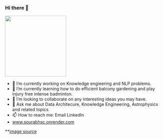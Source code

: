 ### Hi there 👋



<img src="https://2.bp.blogspot.com/-Rai8wel0MEg/T8bLQWVYCLI/AAAAAAAAA5I/XLQKeHzryNE/s1600/party_anim_sm2.gif" width="200" height="200" />

<!--
**sourabhsc/sourabhsc** is a ✨ _special_ ✨ repository because its `README.md` (this file) appears on your GitHub profile.

Here are some ideas to get you started:

- 🔭 I’m currently working on ...
- 🌱 I’m currently learning ...
- 👯 I’m looking to collaborate on ...
- 🤔 I’m looking for help with ...
- 💬 Ask me about ...
- 📫 How to reach me: ...
- 😄 Pronouns: ...
- ⚡ Fun fact: ...
-->

- 🔭 I’m currently working on Knowledge engieering and NLP problems.
- 🌱 I’m currently learning how to do efficient balcony gardening and play injury free intense badminton.
- 👯 I’m looking to collaborate on any interesting ideas you may have.
- 💬 Ask me about Data Architecure, Knowledge Engineering, Astrophysics and related topics
- 📫 How to reach me: Email LinkedIn
- www.sourabhsc.onrender.com  

**[image source](https://rebeccamock.blogspot.com/2012/05/party-original-vs-gif.html)
